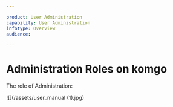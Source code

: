 ```yaml
---

product: User Administration
capability: User Administration
infotype: Overview
audience: 

---
```

# Administration Roles on komgo

The role of Administration:

![](/assets/user_manual (1).jpg)

